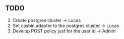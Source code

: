 ## TODO

1. Create postgres cluster -> Lucas
2. Set casbin adapter to the postgres cluster -> Lucas
5. Develop POST policy just for the user id -> Admin